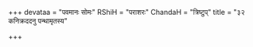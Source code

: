 +++
devataa = "पवमानः सोमः"
RShiH = "पराशरः"
ChandaH = "त्रिष्टुप्"
title = "३२ कनिक्रददनु पन्थामृतस्य"

+++
